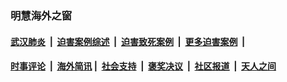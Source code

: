 
### 明慧海外之窗

####  [武汉肺炎](indexes/365.md?t=05211201) &nbsp;|&nbsp;  [迫害案例综述](indexes/328.md?t=05211201) &nbsp;|&nbsp; [迫害致死案例](indexes/277.md?t=05211201)  &nbsp;|&nbsp; [更多迫害案例](indexes/81.md?t=05211201)  &nbsp;|&nbsp; 
####  [时事评论](indexes/19.md?t=05211201) &nbsp;|&nbsp; [海外简讯](indexes/245.md?t=05211201)&nbsp;|&nbsp;  [社会支持](indexes/140.md?t=05211201) &nbsp;|&nbsp; [褒奖决议](indexes/282.md?t=05211201) &nbsp;|&nbsp; [社区报道](indexes/91.md?t=05211201)  &nbsp;|&nbsp; [天人之间](indexes/78.md?t=05211201) 

